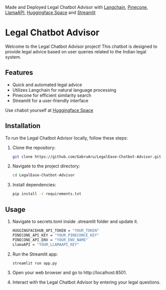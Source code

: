 
Made and Deployed Legal Chatbot Advisor with [Langchain](https://python.langchain.com/docs/get_started/introduction), [Pinecone](https://www.pinecone.io/), [LlamaAPI](https://www.llama-api.com/), [Huggingface Space](https://huggingface.co/spaces/gabruarya/legal-advisor) and [Streamlit](https://docs.streamlit.io/) 

# Legal Chatbot Advisor

Welcome to the Legal Chatbot Advisor project! This chatbot is designed to provide legal advice based on user queries related to the Indian legal system.

## Features

- Quick and automated legal advice
- Utilizes Langchain for natural language processing
- Pinecone for efficient similarity search
- Streamlit for a user-friendly interface

Use chabot yourself at [Huggingface Space](https://huggingface.co/spaces/gabruarya/legal-advisor)  

## Installation

To run the Legal Chatbot Advisor locally, follow these steps:

1. Clone the repository:

   ```bash
   git clone https://github.com/GabruAru/LegalEase-Chatbot-Advisor.git
   ```

2. Navigate to the project directory:

   ```bash
   cd LegalEase-Chatbot-Advisor
   ```
   
3. Install dependencies:

   ```bash
   pip install -r requirements.txt
   ```
   
## Usage

1. Navigate to secrets.toml inside .streamlit folder and update it.
   ``` bash
   HUGGINGFACEHUB_API_TOKEN = "YOUR_TOKEN"
   PINECONE_API_KEY = "YOUR_PINECONCE_KEY"
   PINECONE_API_ENV = "YOUR_ENV_NAME"
   LlamaAPI = "YOUR_LLAMAAPI_KEY"
   ```

2. Run the Streamlit app:
   
   ```bash
   streamlit run app.py
   ```
3. Open your web browser and go to http://localhost:8501.
   
4. Interact with the Legal Chatbot Advisor by entering your legal questions.
   
